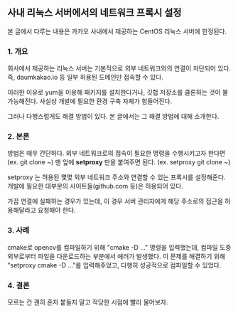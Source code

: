 ## 사내 리눅스 서버에서의 네트워크 프록시 설정 ##

본 글에서 다루는 내용은 카카오 사내에서 제공하는 CentOS 리눅스 서버에 한정된다.

### 1. 개요 ###

회사에서 제공하는 리눅스 서버는 기본적으로 외부 네트워크와의 연결이 차단되어 있다. 즉, daumkakao.io 등 일부 허용된 도메인만 접속할 수 있다.

이러한 이유로 yum을 이용해 패키지를 설치한다거나, 깃헙 저장소를 클론하는 것이 불가능해진다. 사실상 개발에 필요한 환경 구축 자체가 힘들어진다.

그러나 다행스럽게도 해결 방법이 있다. 본 글에서는 그 해결 방법에 대해 소개한다.

### 2. 본론 ###

방법은 매우 간단하다. 외부 네트워크로의 접속이 필요한 명령을 수행시키고자 한다면(ex. git clone ~) 맨 앞에 **setproxy** 만을 붙여주면 된다. (ex. setproxy git clone ~)

setproxy 는 허용된 몇몇 외부 네트워크 주소와 연결할 수 있는 프록시를 설정해준다. 개발에 필요한 대부분의 사이트들(github.com 등)은 허용되어 있다.

가끔 연결에 실패하는 경우가 있는데, 이 경우 서버 관리자에게 해당 주소로의 접근을 허용해달라고 요청해야 한다.

### 3. 사례 

cmake로 opencv를 컴파일하기 위해 "cmake -D ..." 명령을 입력했는데, 컴파일 도중 외부로부터 파일을 다운로드하는 부분에서 에러가 발생했다. 이 문제를 해결하기 위해 "setproxy cmake -D ..."를 입력해주었고, 다행히 성공적으로 컴파일할 수 있었다.

### 4. 결론 ###

모르는 건 괜히 혼자 붙들지 말고 적당한 시점에 빨리 물어보자.